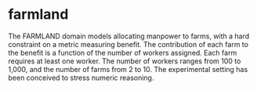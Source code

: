 # farmland

The FARMLAND domain models allocating manpower to farms, with a hard constraint on a metric measuring benefit. The contribution of each farm to the benefit is a function of the number of workers assigned. Each farm requires at least one worker. The number of workers ranges from 100 to 1,000, and the number of farms from 2 to 10. The experimental setting has been conceived to stress numeric reasoning.
